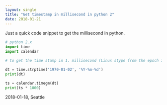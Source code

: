 ```yaml
---
layout: single
title: "Get timestamp in millisecond in python 2"
date: 2018-01-21
---
```


Just a quick code snippet to get the millisecond in python.
```python
# python 2.x
import time
import calendar

# to get the time stamp in 1. millisecond (Linux stype from the epoch 1970-01-01 00:00:00)

dt = time.strptime('1970-01-02', '%Y-%m-%d')
print(dt)

ts = calendar.timegm(dt)
print(ts * 1000)
```


2018-01-18, Seattle
